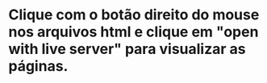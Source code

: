 # Clique com o botão direito do mouse nos arquivos html e clique em "open with live server" para visualizar as páginas.
